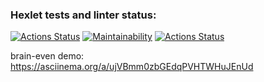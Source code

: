 ### Hexlet tests and linter status:
[![Actions Status](https://github.com/DmitryMarkov/frontend-project-lvl1/workflows/hexlet-check/badge.svg)](https://github.com/DmitryMarkov/frontend-project-lvl1/actions)
[![Maintainability](https://api.codeclimate.com/v1/badges/a99a88d28ad37a79dbf6/maintainability)](https://codeclimate.com/github/codeclimate/codeclimate/maintainability)
[![Actions Status](https://github.com/DmitryMarkov/frontend-project-lvl1/workflows/eslint/badge.svg)](https://github.com/DmitryMarkov/frontend-project-lvl1/actions)

brain-even demo: https://asciinema.org/a/ujVBmm0zbGEdqPVHTWHuJEnUd
